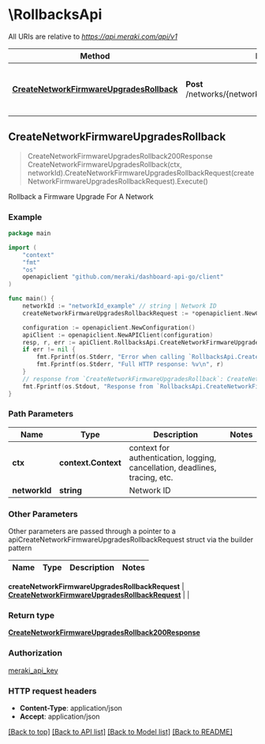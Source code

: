 # \RollbacksApi

All URIs are relative to *https://api.meraki.com/api/v1*

Method | HTTP request | Description
------------- | ------------- | -------------
[**CreateNetworkFirmwareUpgradesRollback**](RollbacksApi.md#CreateNetworkFirmwareUpgradesRollback) | **Post** /networks/{networkId}/firmwareUpgrades/rollbacks | Rollback a Firmware Upgrade For A Network



## CreateNetworkFirmwareUpgradesRollback

> CreateNetworkFirmwareUpgradesRollback200Response CreateNetworkFirmwareUpgradesRollback(ctx, networkId).CreateNetworkFirmwareUpgradesRollbackRequest(createNetworkFirmwareUpgradesRollbackRequest).Execute()

Rollback a Firmware Upgrade For A Network



### Example

```go
package main

import (
    "context"
    "fmt"
    "os"
    openapiclient "github.com/meraki/dashboard-api-go/client"
)

func main() {
    networkId := "networkId_example" // string | Network ID
    createNetworkFirmwareUpgradesRollbackRequest := *openapiclient.NewCreateNetworkFirmwareUpgradesRollbackRequest([]openapiclient.CreateNetworkFirmwareUpgradesRollbackRequestReasonsInner{*openapiclient.NewCreateNetworkFirmwareUpgradesRollbackRequestReasonsInner("Category_example", "Comment_example")}) // CreateNetworkFirmwareUpgradesRollbackRequest | 

    configuration := openapiclient.NewConfiguration()
    apiClient := openapiclient.NewAPIClient(configuration)
    resp, r, err := apiClient.RollbacksApi.CreateNetworkFirmwareUpgradesRollback(context.Background(), networkId).CreateNetworkFirmwareUpgradesRollbackRequest(createNetworkFirmwareUpgradesRollbackRequest).Execute()
    if err != nil {
        fmt.Fprintf(os.Stderr, "Error when calling `RollbacksApi.CreateNetworkFirmwareUpgradesRollback``: %v\n", err)
        fmt.Fprintf(os.Stderr, "Full HTTP response: %v\n", r)
    }
    // response from `CreateNetworkFirmwareUpgradesRollback`: CreateNetworkFirmwareUpgradesRollback200Response
    fmt.Fprintf(os.Stdout, "Response from `RollbacksApi.CreateNetworkFirmwareUpgradesRollback`: %v\n", resp)
}
```

### Path Parameters


Name | Type | Description  | Notes
------------- | ------------- | ------------- | -------------
**ctx** | **context.Context** | context for authentication, logging, cancellation, deadlines, tracing, etc.
**networkId** | **string** | Network ID | 

### Other Parameters

Other parameters are passed through a pointer to a apiCreateNetworkFirmwareUpgradesRollbackRequest struct via the builder pattern


Name | Type | Description  | Notes
------------- | ------------- | ------------- | -------------

 **createNetworkFirmwareUpgradesRollbackRequest** | [**CreateNetworkFirmwareUpgradesRollbackRequest**](CreateNetworkFirmwareUpgradesRollbackRequest.md) |  | 

### Return type

[**CreateNetworkFirmwareUpgradesRollback200Response**](CreateNetworkFirmwareUpgradesRollback200Response.md)

### Authorization

[meraki_api_key](../README.md#meraki_api_key)

### HTTP request headers

- **Content-Type**: application/json
- **Accept**: application/json

[[Back to top]](#) [[Back to API list]](../README.md#documentation-for-api-endpoints)
[[Back to Model list]](../README.md#documentation-for-models)
[[Back to README]](../README.md)

